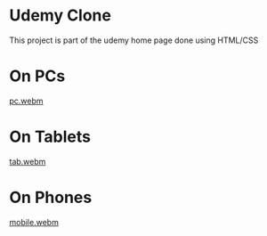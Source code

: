 # Udemy Clone

This project is part of the udemy home page done using HTML/CSS

# On PCs

[pc.webm](https://user-images.githubusercontent.com/70268434/183314284-70ffd97b-511b-497f-972a-58fc21fe96e7.webm)


# On Tablets

[tab.webm](https://user-images.githubusercontent.com/70268434/183314295-dcb7f3ed-205c-4ca3-83a6-d9f89b0a8540.webm)

# On Phones

[mobile.webm](https://user-images.githubusercontent.com/70268434/183314303-26404afd-707f-457f-8240-cba13383b5cc.webm)
